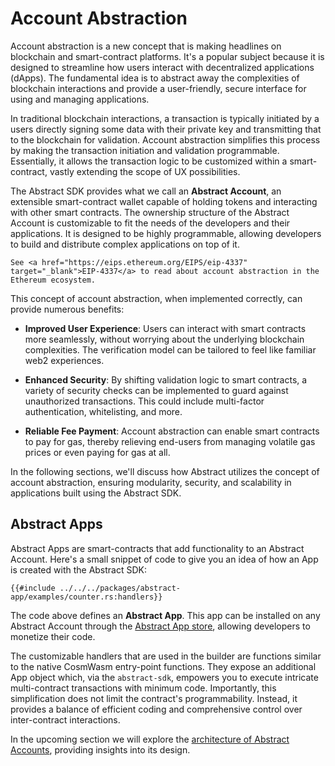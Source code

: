 # Account Abstraction

Account abstraction is a new concept that is making headlines on blockchain and smart-contract platforms. It's a popular
subject because it is designed to streamline how users interact with decentralized applications (dApps). The fundamental
idea is to abstract away the complexities of blockchain interactions and provide a user-friendly, secure interface for
using and managing applications.

In traditional blockchain interactions, a transaction is typically initiated by a users directly signing some data with
their private key and transmitting that to the blockchain for validation. Account abstraction simplifies this process by
making the transaction initiation and validation programmable. Essentially, it allows the transaction logic to be
customized within a smart-contract, vastly extending the scope of UX possibilities.

The Abstract SDK provides what we call an **Abstract Account**, an extensible smart-contract wallet capable of holding
tokens and interacting with other smart contracts. The ownership structure of the Abstract Account is customizable to
fit the needs of the developers and their applications. It is designed to be highly programmable, allowing developers to
build and distribute complex applications on top of it.

```admonish info
See <a href="https://eips.ethereum.org/EIPS/eip-4337" target="_blank">EIP-4337</a> to read about account abstraction in the Ethereum ecosystem.
```

This concept of account abstraction, when implemented correctly, can provide numerous benefits:

- **Improved User Experience**: Users can interact with smart contracts more seamlessly, without worrying about the
  underlying blockchain complexities. The verification model can be tailored to feel like familiar web2 experiences.


- **Enhanced Security**: By shifting validation logic to smart contracts, a variety of security checks can be
  implemented to guard against unauthorized transactions. This could include multi-factor authentication, whitelisting,
  and more.


- **Reliable Fee Payment**: Account abstraction can enable smart contracts to pay for gas, thereby relieving end-users
  from managing volatile gas prices or even paying for gas at all.

In the following sections, we'll discuss how Abstract utilizes the concept of account abstraction, ensuring modularity,
security, and scalability in applications built using the Abstract SDK.

## Abstract Apps

Abstract Apps are smart-contracts that add functionality to an Abstract Account. Here's a small snippet of code to give
you an idea of how an App is created with the Abstract SDK:

```rust,no_run
{{#include ../../../packages/abstract-app/examples/counter.rs:handlers}}
```

The code above defines an **Abstract App**. This app can be installed on any Abstract Account through
the <a href="https://app.abstract.money/juno/modules" target="_blank">Abstract App
store</a>, allowing developers to monetize their code.

The customizable handlers that are used in the builder are functions similar to the native CosmWasm entry-point
functions. They expose an additional App object which, via the `abstract-sdk`, empowers you to execute intricate
multi-contract transactions with minimum code. Importantly, this simplification does not limit the contract's
programmability. Instead, it provides a balance of efficient coding and comprehensive control over inter-contract
interactions.

In the upcoming section we will explore the [architecture of Abstract Accounts](3_architecture.md), providing insights
into its design.